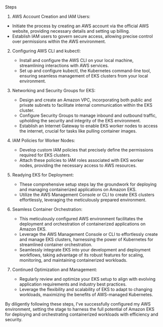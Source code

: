 Steps

1.  AWS Account Creation and IAM Users:
   - Initiate the process by creating an AWS account via the official AWS website, providing necessary details and setting up billing.
   - Establish IAM users to govern secure access, allowing precise control over permissions within the AWS environment.

2. Configuring AWS CLI and kubectl:
   - Install and configure the AWS CLI on your local machine, streamlining interactions with AWS services.
   - Set up and configure kubectl, the Kubernetes command-line tool, ensuring seamless management of EKS clusters from your local environment.

3. Networking and Security Groups for EKS:
   - Design and create an Amazon VPC, incorporating both public and private subnets to facilitate internal communication within the EKS cluster.
   - Configure Security Groups to manage inbound and outbound traffic, upholding the security and integrity of the EKS environment.
   - Establish an Internet Gateway to enable EKS worker nodes to access the internet, crucial for tasks like pulling container images.

4. IAM Policies for Worker Nodes:
   - Develop custom IAM policies that precisely define the permissions required for EKS clusters.
   - Attach these policies to IAM roles associated with EKS worker nodes, providing the necessary access to AWS resources.

5. Readying EKS for Deployment:
   - These comprehensive setup steps lay the groundwork for deploying and managing containerized applications on Amazon EKS.
   - Utilize the AWS Management Console or CLI to create EKS clusters effortlessly, leveraging the meticulously prepared environment.

6. Seamless Container Orchestration:
   - This meticulously configured AWS environment facilitates the deployment and orchestration of containerized applications on Amazon EKS.
   - Leverage the AWS Management Console or CLI to effortlessly create and manage EKS clusters, harnessing the power of Kubernetes for streamlined container orchestration.
   - Seamlessly integrate EKS into your development and deployment workflows, taking advantage of its robust features for scaling, monitoring, and maintaining containerized workloads.

7. Continued Optimization and Management:
   - Regularly review and optimize your EKS setup to align with evolving application requirements and industry best practices.
   - Leverage the flexibility and scalability of EKS to adapt to changing workloads, maximizing the benefits of AWS-managed Kubernetes.


By diligently following these steps, I've successfully configured my AWS environment, setting the stage to harness the full potential of Amazon EKS for deploying and orchestrating containerized workloads with efficiency and security.
